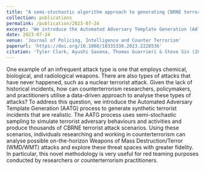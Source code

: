 ```yaml
---
title: "A semi-stochastic algorithm approach to generating CBRNE terrorist attack plot scenarios"
collection: publications
permalink: /publication/2023-07-24
excerpt: 'We introduce the Automated Adversary Template Generation (AATG) process to generate synthetic terrorist incidents that are realistic. The AATG process uses semi-stochastic sampling to simulate terrorist adversary behaviours and activities and produce thousands of CBRNE terrorist attack scenarios.'
date: 2023-07-24
venue: 'Journal of Policing, Intelligence and Counter Terrorism'
paperurl: 'https://doi.org/10.1080/18335330.2023.2228536'
citation: 'Tyler Clark, Ayushi Saxena, Thomas Guarrieri & Steve Sin (2024) A semi-stochastic algorithm approach to generating CBRNE terrorist attack plot scenarios, Journal of Policing, Intelligence and Counter Terrorism, 19:2, 266-283, DOI:'
---
```


One example of an infrequent attack type is one that employs chemical, biological, and radiological weapons. There are also types of attacks that have never happened, such as a nuclear terrorist attack. Given the lack of historical incidents, how can counterterrorism researchers, policymakers, and practitioners utilise a data-driven approach to analyse these types of attacks? To address this question, we introduce the Automated Adversary Template Generation (AATG) process to generate synthetic terrorist incidents that are realistic. The AATG process uses semi-stochastic sampling to simulate terrorist adversary behaviours and activities and produce thousands of CBRNE terrorist attack scenarios. Using these scenarios, individuals researching and working in counterterrorism can analyse possible on-the-horizon Weapons of Mass Destruction/Terror (WMD/WMT) attacks and explore these threat spaces with greater fidelity. In particular, this novel methodology is very useful for red teaming purposes conducted by researchers or counterterrorism practitioners.
